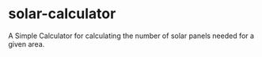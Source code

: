 # solar-calculator

A Simple Calculator for calculating the number of solar panels needed for a given area.
